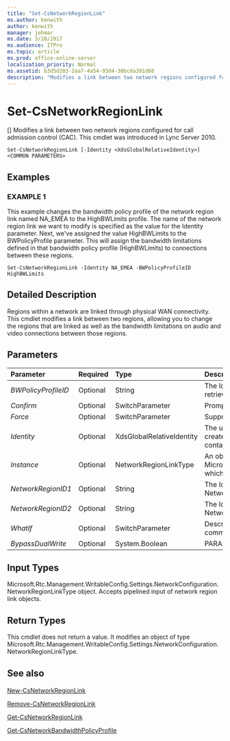 ```yaml
---
title: "Set-CsNetworkRegionLink"
ms.author: kenwith
author: kenwith
manager: johmar
ms.date: 3/28/2017
ms.audience: ITPro
ms.topic: article
ms.prod: office-online-server
localization_priority: Normal
ms.assetid: b3d5d203-2aa7-4a54-93d4-30bcda391d68
description: "Modifies a link between two network regions configured for call admission control (CAC). This cmdlet was introduced in Lync Server 2010."
---
```


# Set-CsNetworkRegionLink
[]
Modifies a link between two network regions configured for call admission control (CAC). This cmdlet was introduced in Lync Server 2010.
  
```
Set-CsNetworkRegionLink [-Identity <XdsGlobalRelativeIdentity>] <COMMON PARAMETERS>

```

## Examples

### EXAMPLE 1

This example changes the bandwidth policy profile of the network region link named NA_EMEA to the HighBWLimits profile. The name of the network region link we want to modify is specified as the value for the Identity parameter. Next, we've assigned the value HighBWLimits to the BWPolicyProfile parameter. This will assign the bandwidth limitations defined in that bandwidth policy profile (HighBWLimits) to connections between these regions.
  
```
Set-CsNetworkRegionLink -Identity NA_EMEA -BWPolicyProfileID HighBWLimits
```

## Detailed Description

Regions within a network are linked through physical WAN connectivity. This cmdlet modifies a link between two regions, allowing you to change the regions that are linked as well as the bandwidth limitations on audio and video connections between those regions.
  
## Parameters

|**Parameter**|**Required**|**Type**|**Description**|
|:-----|:-----|:-----|:-----|
| _BWPolicyProfileID_ <br/> |Optional  <br/> |String  <br/> |The Identity of the bandwidth policy profile that will define the limitations for this link. You can retrieve a list of available profiles by calling the **Get-CsNetworkBandwidthPolicyProfile** cmdlet. <br/> |
| _Confirm_ <br/> |Optional  <br/> |SwitchParameter  <br/> |Prompts you for confirmation before executing the command.  <br/> |
| _Force_ <br/> |Optional  <br/> |SwitchParameter  <br/> |Suppresses any confirmation prompts that would otherwise be displayed before making changes.  <br/> |
| _Identity_ <br/> |Optional  <br/> |XdsGlobalRelativeIdentity  <br/> |The unique identifier for the network region link you want to modify. Network region links are created only at the global scope, so this identifier does not need to specify a scope. Instead, it contains a string that is a unique name that identifies that link.  <br/> |
| _Instance_ <br/> |Optional  <br/> |NetworkRegionLinkType  <br/> |An object reference to a network region link. This object must be of type Microsoft.Rtc.Management.WritableConfig.Settings.NetworkConfiguration.NetworkRegionLinkType, which can be retrieved by calling the **Get-CsNetworkRegionLink** cmdlet. <br/> |
| _NetworkRegionID1_ <br/> |Optional  <br/> |String  <br/> |The Identity (NetworkRegionID) of the region that is linked to the region identified by the NetworkRegionID2 property.  <br/> |
| _NetworkRegionID2_ <br/> |Optional  <br/> |String  <br/> |The Identity (NetworkRegionID) of the region that is linked to the region identified by the NetworkRegionID1 property.  <br/> |
| _WhatIf_ <br/> |Optional  <br/> |SwitchParameter  <br/> |Describes what would happen if you executed the command without actually executing the command.  <br/> |
| _BypassDualWrite_ <br/> |Optional  <br/> |System.Boolean  <br/> |PARAMVALUE: $true | $false  <br/> |
   
## Input Types

Microsoft.Rtc.Management.WritableConfig.Settings.NetworkConfiguration.NetworkRegionLinkType object. Accepts pipelined input of network region link objects.
  
## Return Types

This cmdlet does not return a value. It modifies an object of type Microsoft.Rtc.Management.WritableConfig.Settings.NetworkConfiguration.NetworkRegionLinkType.
  
## See also

#### 

[New-CsNetworkRegionLink](new-csnetworkregionlink.md)
  
[Remove-CsNetworkRegionLink](remove-csnetworkregionlink.md)
  
[Get-CsNetworkRegionLink](get-csnetworkregionlink.md)
  
[Get-CsNetworkBandwidthPolicyProfile](get-csnetworkbandwidthpolicyprofile.md)

